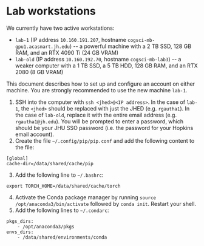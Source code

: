 # Lab workstations

We currently have two active workstations:

- `lab-1` (IP address `10.160.191.207`, hostname `cogsci-mb-gpu1.acasmart.jh.edu`) -- a powerful machine with a 2 TB SSD, 128 GB RAM, and an RTX 4090 Ti (24 GB VRAM)
- `lab-old` (IP address `10.160.192.70`, hostname `cogsci-mb-lab3`) -- a weaker computer with a 1 TB SSD, a 5 TB HDD, 128 GB RAM, and an RTX 2080 (8 GB VRAM)

This document describes how to set up and configure an account on either machine. You are strongly recommended to use the new machine `lab-1`.

1. SSH into the computer with `ssh <jhed>@<IP address>`. In the case of `lab-1`, the `<jhed>` should be replaced with just the JHED (e.g. `rgautha1`). In the case of `lab-old`, replace it with the entire email address (e.g. `rgautha1@jh.edu`). You will be prompted to enter a password, which should be your JHU SSO password (i.e. the password for your Hopkins email account).
2. Create the file `~/.config/pip/pip.conf` and add the following content to the file:

```
[global]
cache-dir=/data/shared/cache/pip
```

3. Add the following line to `~/.bashrc`:

`export TORCH_HOME=/data/shared/cache/torch`

4. Activate the Conda package manager by running `source /opt/anaconda3/bin/activate` followed by `conda init`. Restart your shell.
5. Add the following lines to `~/.condarc`:

```
pkgs_dirs:
    - /opt/anaconda3/pkgs
envs_dirs:
    - /data/shared/environments/conda
```
